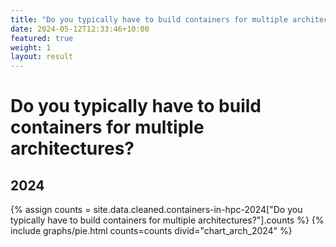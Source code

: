 ```yaml
---
title: "Do you typically have to build containers for multiple architectures?"
date: 2024-05-12T12:33:46+10:00
featured: true
weight: 1
layout: result
---
```


# Do you typically have to build containers for multiple architectures?

## 2024

{% assign counts = site.data.cleaned.containers-in-hpc-2024["Do you typically have to build containers for multiple architectures?"].counts %}
{% include graphs/pie.html counts=counts divid="chart_arch_2024" %}


